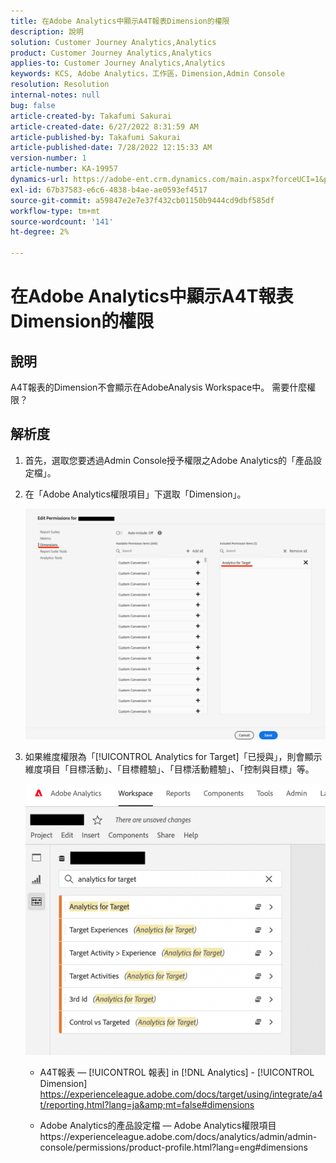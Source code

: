 ```yaml
---
title: 在Adobe Analytics中顯示A4T報表Dimension的權限
description: 說明
solution: Customer Journey Analytics,Analytics
product: Customer Journey Analytics,Analytics
applies-to: Customer Journey Analytics,Analytics
keywords: KCS, Adobe Analytics，工作區，Dimension,Admin Console
resolution: Resolution
internal-notes: null
bug: false
article-created-by: Takafumi Sakurai
article-created-date: 6/27/2022 8:31:59 AM
article-published-by: Takafumi Sakurai
article-published-date: 7/28/2022 12:15:33 AM
version-number: 1
article-number: KA-19957
dynamics-url: https://adobe-ent.crm.dynamics.com/main.aspx?forceUCI=1&pagetype=entityrecord&etn=knowledgearticle&id=600e6e98-f3f5-ec11-bb3d-000d3a5b0d3b
exl-id: 67b37583-e6c6-4838-b4ae-ae0593ef4517
source-git-commit: a59847e2e7e37f432cb01150b9444cd9dbf585df
workflow-type: tm+mt
source-wordcount: '141'
ht-degree: 2%

---
```


# 在Adobe Analytics中顯示A4T報表Dimension的權限

## 說明

A4T報表的Dimension不會顯示在AdobeAnalysis Workspace中。 需要什麼權限？

## 解析度

1. 首先，選取您要透過Admin Console授予權限之Adobe Analytics的「產品設定檔」。
1. 在「Adobe Analytics權限項目」下選取「Dimension」。

   ![](assets/123b13c2-bb08-ed11-82e4-00224809a4ae.png)

1. 如果維度權限為「[!UICONTROL Analytics for Target]「已授與」，則會顯示維度項目「目標活動」、「目標體驗」、「目標活動體驗」、「控制與目標」等。

   ![](assets/8b0bbd95-f4f5-ec11-bb3d-000d3a5b0d3b.png)

   - A4T報表 —  [!UICONTROL 報表] in [!DNL Analytics] - [!UICONTROL Dimension]
https://experienceleague.adobe.com/docs/target/using/integrate/a4t/reporting.html?lang=ja&amp;mt=false#dimensions

   - Adobe Analytics的產品設定檔 — Adobe Analytics權限項目https://experienceleague.adobe.com/docs/analytics/admin/admin-console/permissions/product-profile.html?lang=eng#dimensions
